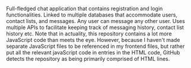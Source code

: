 Full-fledged chat application that contains registration and login functionalities. 
Linked to multiple databases that accommodate users, contact lists, and messages. 
Any user can message any other user.
Uses multiple APIs to facilitate keeping track of messaging history, contact list history etc.
Note that in actuality, this repository contains a lot more JavaScript code than meets the eye. However, because I haven't made separate JavaScript files to be referenced in my frontend files, but rather put all the relevant javaScript code in <script></script> entries in the HTML code, GitHub detects the repository as being primarily comprised of HTML lines.

